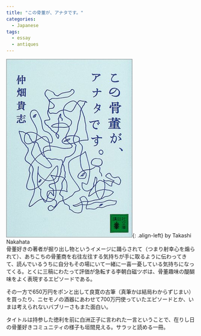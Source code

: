 ```yaml
---
title: "この骨董が、アナタです。"
categories:
  - Japanese
tags:
  - essay
  - antiques
---
```


![image-left](/images/reading/konokottou.jpeg){: .align-left} by Takashi Nakahata  
骨董好きの著者が掘り出し物というイメージに踊らされて（つまり射幸心を煽られて）、あちこちの骨董商を右往左往する気持ちが手に取るように伝わってきて、読んでいるうちに自分もその場にいて一緒に一喜一憂している気持ちになってくる。とくに三稿にわたって評価が急転する李朝白磁ツボは、骨董趣味の醍醐味をよく表現するエピソードである。

その一方で650万円をポンと出して良寛の古筆（真筆かは結局わからずじまい）を買ったり、ニセモノの酒器にあわせて700万円使っていたエピソードとか、いまは考えられないバブリーさもまた面白い。

タイトルは持参した徳利を前に白洲正子に言われた一言ということで、在りし日の骨董好きコミュニティの様子も垣間見える。サラッと読める一冊。